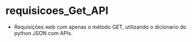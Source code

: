# requisicoes_Get_API
- Requisições web com apenas o método GET, utilizando o dicionario do python JSON com APIs.
